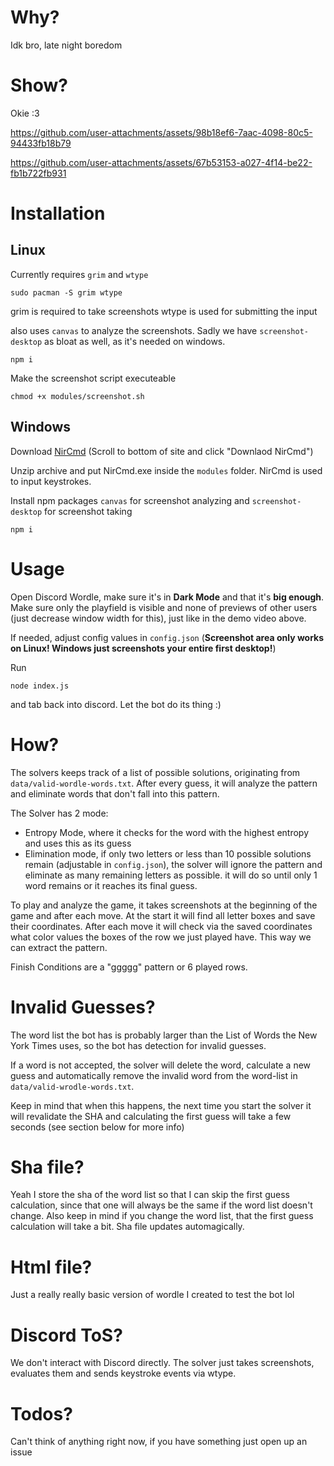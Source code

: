 # Why?
Idk bro, late night boredom

# Show?
Okie :3

https://github.com/user-attachments/assets/98b18ef6-7aac-4098-80c5-94433fb18b79

https://github.com/user-attachments/assets/67b53153-a027-4f14-be22-fb1b722fb931

# Installation
## Linux
Currently requires `grim` and `wtype`
```
sudo pacman -S grim wtype
```
grim is required to take screenshots
wtype is used for submitting the input

also uses `canvas` to analyze the screenshots. Sadly we have `screenshot-desktop` as bloat as well, as it's needed on windows.
```
npm i
```

Make the screenshot script executeable
```
chmod +x modules/screenshot.sh
```

## Windows

Download [NirCmd](https://www.nirsoft.net/utils/nircmd.html) (Scroll to bottom of site and click "Downlaod NirCmd")

Unzip archive and put NirCmd.exe inside the `modules` folder. NirCmd is used to input keystrokes.

Install npm packages `canvas` for screenshot analyzing and `screenshot-desktop` for screenshot taking
```
npm i
```

# Usage
Open Discord Wordle, make sure it's in **Dark Mode** and that it's **big enough**. Make sure only the playfield is visible and none of previews of other users (just decrease window width for this), just like in the demo video above.

If needed, adjust config values in `config.json` (**Screenshot area only works on Linux! Windows just screenshots your entire first desktop!**)

Run
```
node index.js
```
and tab back into discord. 
Let the bot do its thing :)


# How?
The solvers keeps track of a list of possible solutions, originating from `data/valid-wordle-words.txt`.
After every guess, it will analyze the pattern and eliminate words that don't fall into this pattern.

The Solver has 2 mode:
- Entropy Mode, where it checks for the word with the highest entropy and uses this as its guess
- Elimination mode, if only two letters or less than 10 possible solutions remain (adjustable in `config.json`), the solver will ignore the pattern and eliminate as many remaining letters as possible.
it will do so until only 1 word remains or it reaches its final guess.

To play and analyze the game, it takes screenshots at the beginning of the game and after each move.
At the start it will find all letter boxes and save their coordinates.
After each move it will check via the saved coordinates what color values the boxes of the row we just played have. This way we can extract the pattern.

Finish Conditions are a "ggggg" pattern or 6 played rows.

# Invalid Guesses?
The word list the bot has is probably larger than the List of Words the New York Times uses, so the bot has detection for invalid guesses.

If a word is not accepted, the solver will delete the word, calculate a new guess and automatically remove the invalid word from the word-list in `data/valid-wrodle-words.txt`.

Keep in mind that when this happens, the next time you start the solver it will revalidate the SHA and calculating the first guess will take a few seconds (see section below for more info)

# Sha file?
Yeah I store the sha of the word list so that I can skip the first guess calculation, since that one will always be the same if the word list doesn't change.
Also keep in mind if you change the word list, that the first guess calculation will take a bit.
Sha file updates automagically.

# Html file?
Just a really really basic version of wordle I created to test the bot lol

# Discord ToS?
We don't interact with Discord directly. The solver just takes screenshots, evaluates them and sends keystroke events via wtype.

# Todos?
Can't think of anything right now, if you have something just open up an issue
